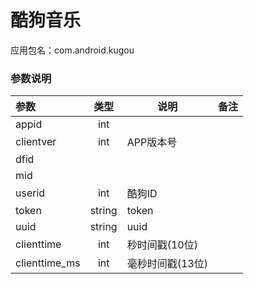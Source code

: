 # 酷狗音乐
应用包名：com.android.kugou

### 参数说明

| 参数 | 类型 | 说明 | 备注 |
| :--- | :---: | --- | --- |
| appid | int |
| clientver | int | APP版本号 |
| dfid |
| mid |
| userid | int | 酷狗ID |
| token | string | token |
| uuid | string | uuid |
| clienttime | int | 秒时间戳(10位) |
| clienttime_ms | int | 毫秒时间戳(13位) |
